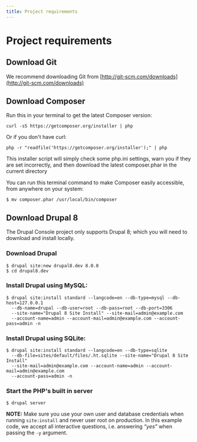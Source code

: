 ```yaml
---
title: Project requirements
---
```

# Project requirements

## Download Git
We recommend downloading Git from [http://git-scm.com/downloads](http://git-scm.com/downloads)

## Download Composer

Run this in your terminal to get the latest Composer version:
```
curl -sS https://getcomposer.org/installer | php
```
Or if you don't have curl:
```
php -r "readfile('https://getcomposer.org/installer');" | php
```
This installer script will simply check some php.ini settings, warn you if they are set incorrectly, and then download the latest composer.phar in the current directory

You can run this terminal command to make Composer easily accessible, from anywhere on your system:
```
$ mv composer.phar /usr/local/bin/composer
```

## Download Drupal 8
The Drupal Console project only supports Drupal 8; which you will need to download and install locally.
### Download Drupal
```
$ drupal site:new drupal8.dev 8.0.0
$ cd drupal8.dev
```
### Install Drupal using MySQL:
```
$ drupal site:install standard --langcode=en --db-type=mysql --db-host=127.0.0.1 
  --db-name=drupal --db-user=root --db-pass=root --db-port=3306 
  --site-name="Drupal 8 Site Install" --site-mail=admin@example.com 
  --account-name=admin --account-mail=admin@example.com --account-pass=admin -n
```
### Install Drupal using SQLite:
```
$ drupal site:install standard --langcode=en --db-type=sqlite 
  --db-file=sites/default/files/.ht.sqlite --site-name="Drupal 8 Site Install" 
  --site-mail=admin@example.com --account-name=admin --account-mail=admin@example.com
  --account-pass=admin -n
```
### Start the PHP's built in server
```
$ drupal server
```
**NOTE:** Make sure you use your own user and database credentials when running `site:install` and never user root on production. In this example code, we accept all interactive questions, i.e. answering *“yes”* when passing the `-y` argument.
